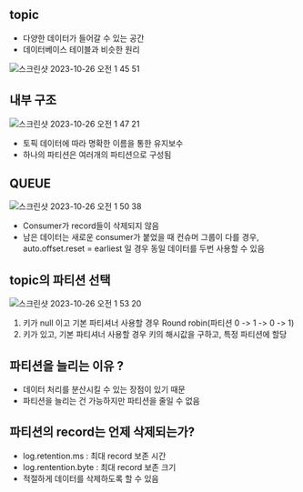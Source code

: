 ## topic 

 - 다양한 데이터가 들어갈 수 있는 공간
 - 데이터베이스 테이블과 비슷한 원리 

![스크린샷 2023-10-26 오전 1 45 51](https://github.com/yunhwane/kafka-example/assets/147581818/6eade41d-7412-4d17-ba15-b3c0516d74ff)


## 내부 구조 
![스크린샷 2023-10-26 오전 1 47 21](https://github.com/yunhwane/kafka-example/assets/147581818/25e60cc4-20ab-471f-9bfd-3fa5b8403898)
- 토픽 데이터에 따라 명확한 이름을 통한 유지보수
- 하나의 파티션은 여러개의 파티션으로 구성됨


## QUEUE
![스크린샷 2023-10-26 오전 1 50 38](https://github.com/yunhwane/kafka-example/assets/147581818/abda8516-aa4d-419e-b90e-6b8976041989)
- Consumer가 record들이 삭제되지 않음
- 남은 데이터는 새로운 consumer가 붙었을 때 컨슈머 그룹이 다를 경우, auto.offset.reset = earliest 일 경우 동일 데이터를 두번 사용할 수 있음

## topic의 파티션 선택
![스크린샷 2023-10-26 오전 1 53 20](https://github.com/yunhwane/kafka-example/assets/147581818/73ef1135-0d60-4e9e-869c-a8b45db891b3)
1. 키가 null 이고 기본 파티셔너 사용할 경우 Round robin(파티션 0 -> 1 -> 0 -> 1)
2. 키가 있고, 기본 파티셔너 사용할 경우 키의 해시값을 구하고, 특정 파티션에 할당

## 파티션을 늘리는 이유 ?
- 데이터 처리를 분산시킬 수 있는 장점이 있기 때문
- 파티션을 늘리는 건 가능하지만 파티션을 줄일 수 없음

## 파티션의 record는 언제 삭제되는가?
- log.retention.ms : 최대 record 보존 시간
- log.rentention.byte : 최대 record 보존 크기
- 적절하게 데이터를 삭제하도록 할 수 있음


  
